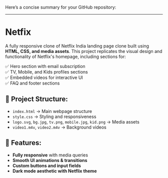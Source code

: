 Here’s a concise summary for your GitHub repository:

---

# Netfix 

A fully responsive clone of Netflix India landing page clone built using **HTML, CSS, and media assets**. This project replicates the visual design and functionality of Netflix's homepage, including sections for:

✅ Hero section with email subscription  
✅ TV, Mobile, and Kids profiles sections  
✅ Embedded videos for interactive UI  
✅ FAQ and footer sections  

## 📂 Project Structure:
- `index.html` → Main webpage structure  
- `style.css` → Styling and responsiveness  
- `logo.svg`, `bg.jpg`, `tv.png`, `mobile.jpg`, `kid.png` → Media assets  
- `video1.m4v`, `video2.m4v` → Background videos  

## 🚀 Features:
- **Fully responsive** with media queries  
- **Smooth UI animations & transitions**  
- **Custom buttons and input fields**  
- **Dark mode aesthetic with Netflix theme**  
